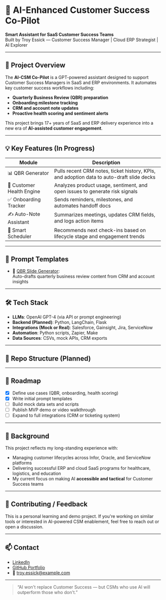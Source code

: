 # 🤖 AI-Enhanced Customer Success Co-Pilot

**Smart Assistant for SaaS Customer Success Teams**  
Built by Troy Essick — Customer Success Manager | Cloud ERP Strategist | AI Explorer

---

## 🧭 Project Overview

The **AI-CSM Co-Pilot** is a GPT-powered assistant designed to support Customer Success Managers in SaaS and ERP environments. It automates key customer success workflows including:

- **Quarterly Business Review (QBR) preparation**
- **Onboarding milestone tracking**
- **CRM and account note updates**
- **Proactive health scoring and sentiment alerts**

This project brings 17+ years of SaaS and ERP delivery experience into a new era of **AI-assisted customer engagement**.

---

## 💡 Key Features (In Progress)

| Module | Description |
|--------|-------------|
| 📊 QBR Generator | Pulls recent CRM notes, ticket history, KPIs, and adoption data to auto-draft slide decks |
| 🚦 Customer Health Engine | Analyzes product usage, sentiment, and open issues to generate risk signals |
| ✅ Onboarding Tracker | Sends reminders, milestones, and automates handoff docs |
| ✍️ Auto-Note Assistant | Summarizes meetings, updates CRM fields, and logs action items |
| 📅 Smart Scheduler | Recommends next check-ins based on lifecycle stage and engagement trends |

---

## 🧠 Prompt Templates

- 🔹 [QBR Slide Generator](./prompts/qbr_slide_generator.md):  
  Auto-drafts quarterly business review content from CRM and account insights

---

## 🛠️ Tech Stack

- **LLMs**: OpenAI GPT-4 (via API or prompt engineering)
- **Backend (Planned)**: Python, LangChain, Flask
- **Integrations (Mock or Real)**: Salesforce, Gainsight, Jira, ServiceNow
- **Automation**: Python scripts, Zapier, Make
- **Data Sources**: CSVs, mock APIs, CRM exports

---

## 📁 Repo Structure (Planned)


---

## 🚀 Roadmap

- [x] Define use cases (QBR, onboarding, health scoring)
- [x] Write initial prompt templates
- [ ] Build mock data sets and scripts
- [ ] Publish MVP demo or video walkthrough
- [ ] Expand to full integrations (CRM or ticketing system)

---

## 📄 Background

This project reflects my long-standing experience with:
- Managing customer lifecycles across Infor, Oracle, and ServiceNow platforms
- Delivering successful ERP and cloud SaaS programs for healthcare, logistics, and education
- My current focus on making AI **accessible and tactical** for Customer Success teams

---

## 🙌 Contributing / Feedback

This is a personal learning and demo project. If you're working on similar tools or interested in AI-powered CSM enablement, feel free to reach out or open a discussion.

---

## 📫 Contact

- [LinkedIn](https://www.linkedin.com/in/troy-essick/)
- [GitHub Portfolio](https://github.com/TroyEssick/troy-essick-portfolio)
- 📧 troy.essick@example.com

---

> “AI won't replace Customer Success — but CSMs who use AI will outperform those who don't.”

